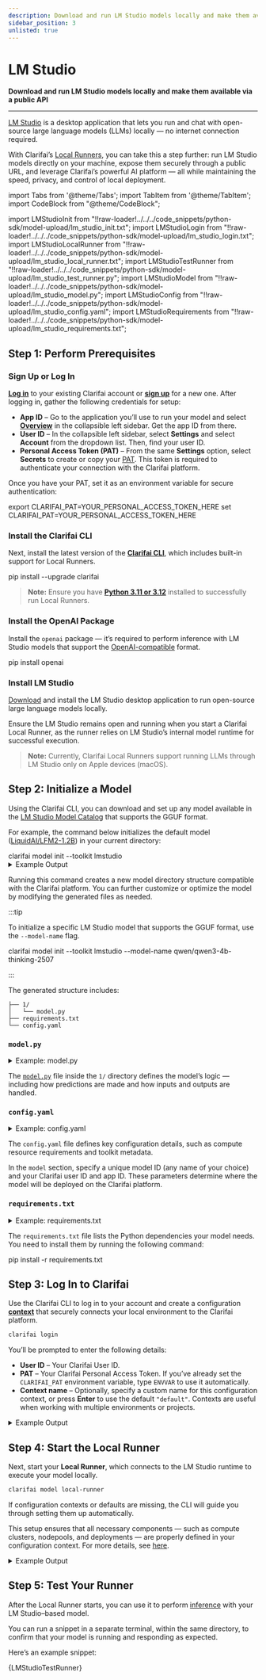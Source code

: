 ```yaml
---
description: Download and run LM Studio models locally and make them available via a public API
sidebar_position: 3
unlisted: true
---
```


# LM Studio 

**Download and run LM Studio models locally and make them available via a public API**
<hr />

[LM Studio](https://lmstudio.ai/) is a desktop application that lets you run and chat with open-source large language models (LLMs) locally — no internet connection required.

With Clarifai’s [Local Runners](https://docs.clarifai.com/compute/local-runners/), you can take this a step further: run LM Studio models directly on your machine, expose them securely through a public URL, and leverage Clarifai’s powerful AI platform — all while maintaining the speed, privacy, and control of local deployment.

import Tabs from '@theme/Tabs';
import TabItem from '@theme/TabItem';
import CodeBlock from "@theme/CodeBlock";

import LMStudioInit from "!!raw-loader!../../../code_snippets/python-sdk/model-upload/lm_studio_init.txt";
import LMStudioLogin from "!!raw-loader!../../../code_snippets/python-sdk/model-upload/lm_studio_login.txt";
import LMStudioLocalRunner from "!!raw-loader!../../../code_snippets/python-sdk/model-upload/lm_studio_local_runner.txt";
import LMStudioTestRunner from "!!raw-loader!../../../code_snippets/python-sdk/model-upload/lm_studio_test_runner.py";
import LMStudioModel from "!!raw-loader!../../../code_snippets/python-sdk/model-upload/lm_studio_model.py";
import LMStudioConfig from "!!raw-loader!../../../code_snippets/python-sdk/model-upload/lm_studio_config.yaml";
import LMStudioRequirements from "!!raw-loader!../../../code_snippets/python-sdk/model-upload/lm_studio_requirements.txt";

## Step 1: Perform Prerequisites

### Sign Up or Log In

[**Log in**](https://clarifai.com/login) to your existing Clarifai account or [**sign up**](https://clarifai.com/signup) for a new one. After logging in, gather the following credentials for setup:

* **App ID** – Go to the application you’ll use to run your model and select **[Overview](https://docs.clarifai.com/create/applications/manage/#app-overview)** in the collapsible left sidebar. Get the app ID from there.
* **User ID** – In the collapsible left sidebar, select **Settings** and select **Account** from the dropdown list. Then, find your user ID.
* **Personal Access Token (PAT)** – From the same **Settings** option, select **Secrets** to create or copy your [PAT](https://docs.clarifai.com/control/authentication/pat). This token is required to authenticate your connection with the Clarifai platform.

Once you have your PAT, set it as an environment variable for secure authentication:

<Tabs groupId="code">
<TabItem value="bash" label="Unix-like Systems">
<CodeBlock className="language-bash">export CLARIFAI_PAT=YOUR_PERSONAL_ACCESS_TOKEN_HERE</CodeBlock>
</TabItem>
<TabItem value="bash2" label="Windows">
<CodeBlock className="language-bash">set CLARIFAI_PAT=YOUR_PERSONAL_ACCESS_TOKEN_HERE</CodeBlock>
</TabItem>
</Tabs>

### Install the Clarifai CLI

Next, install the latest version of the [**Clarifai CLI**](https://docs.clarifai.com/sdk/cli), which includes built-in support for Local Runners.

<Tabs groupId="code">
<TabItem value="bash" label="Bash">
<CodeBlock className="language-bash">pip install --upgrade clarifai</CodeBlock>
</TabItem>
</Tabs>

> **Note:** Ensure you have **[Python 3.11 or 3.12](https://docs.clarifai.com/resources/api-overview/python-sdk#python-requirements)** installed to successfully run Local Runners.

### Install the OpenAI Package

Install the `openai` package — it’s required to perform inference with LM Studio models that support the [OpenAI-compatible](https://docs.clarifai.com/compute/inference/#predict-with-openai-compatible-format) format.

<Tabs groupId="code">
<TabItem value="bash" label="Bash">
<CodeBlock className="language-bash">pip install openai</CodeBlock>
</TabItem>
</Tabs>

### Install LM Studio

[Download](https://lmstudio.ai/download) and install the LM Studio desktop application to run open-source large language models locally. 

Ensure the LM Studio remains open and running when you start a Clarifai Local Runner, as the runner relies on LM Studio’s internal model runtime for successful execution.

> **Note:** Currently, Clarifai Local Runners support running LLMs through LM Studio only on Apple devices (macOS).

## Step 2: Initialize a Model

Using the Clarifai CLI, you can download and set up any model available in the [LM Studio Model Catalog](https://lmstudio.ai/models) that supports the GGUF format.

For example, the command below initializes the default model ([LiquidAI/LFM2-1.2B](https://lmstudio.ai/models/liquid/lfm2-1.2b)) in your current directory:

<Tabs groupId="code">
<TabItem value="bash" label="Bash">
<CodeBlock className="language-bash">clarifai model init --toolkit lmstudio</CodeBlock>
</TabItem>
</Tabs>

<details>
  <summary>Example Output</summary>
  <CodeBlock className="language-text">{LMStudioInit}</CodeBlock>
</details>

Running this command creates a new model directory structure compatible with the Clarifai platform. You can further customize or optimize the model by modifying the generated files as needed.

:::tip

To initialize a specific LM Studio model that supports the GGUF format, use the `--model-name` flag.

<Tabs groupId="code">
<TabItem value="bash" label="Bash">
<CodeBlock className="language-bash">clarifai model init --toolkit lmstudio --model-name qwen/qwen3-4b-thinking-2507</CodeBlock>
</TabItem>
</Tabs>

:::

The generated structure includes:

```
├── 1/
│   └── model.py
├── requirements.txt
└── config.yaml
```

### `model.py`

<details>
  <summary>Example: model.py</summary>
  <CodeBlock className="language-text">{LMStudioModel}</CodeBlock>
</details>

The [`model.py`](https://docs.clarifai.com/compute/upload/#prepare-modelpy) file inside the `1/` directory defines the model’s logic — including how predictions are made and how inputs and outputs are handled.

### `config.yaml`

<details>
  <summary>Example: config.yaml</summary>
  <CodeBlock className="language-text">{LMStudioConfig}</CodeBlock>
</details>

The `config.yaml` file defines key configuration details, such as compute resource requirements and toolkit metadata.

In the `model` section, specify a unique model ID (any name of your choice) and your Clarifai user ID and app ID. These parameters determine where the model will be deployed on the Clarifai platform.

### `requirements.txt`

<details>
  <summary>Example: requirements.txt</summary>
  <CodeBlock className="language-text">{LMStudioRequirements}</CodeBlock>
</details>

The `requirements.txt` file lists the Python dependencies your model needs. You need to install them by running the following command:

<Tabs groupId="code">
<TabItem value="bash" label="Bash">
<CodeBlock className="language-bash">pip install -r requirements.txt</CodeBlock>
</TabItem>
</Tabs>

## Step 3: Log In to Clarifai

Use the Clarifai CLI to log in to your account and create a configuration [**context**](https://docs.clarifai.com/compute/local-runners/#step-2-create-a-context-optional) that securely connects your local environment to the Clarifai platform.

```bash
clarifai login
```

You’ll be prompted to enter the following details:

* **User ID** – Your Clarifai User ID.
* **PAT** – Your Clarifai Personal Access Token.
  If you’ve already set the `CLARIFAI_PAT` environment variable, type `ENVVAR` to use it automatically.
* **Context name** – Optionally, specify a custom name for this configuration context, or press **Enter** to use the default `"default"`.
  Contexts are useful when working with multiple environments or projects.

<details>
  <summary>Example Output</summary>
  <CodeBlock className="language-text">{LMStudioLogin}</CodeBlock>
</details>

## Step 4: Start the Local Runner

Next, start your **Local Runner**, which connects to the LM Studio runtime to execute your model locally.

```bash
clarifai model local-runner
```

If configuration contexts or defaults are missing, the CLI will guide you through setting them up automatically.

This setup ensures that all necessary components — such as compute clusters, nodepools, and deployments — are properly defined in your configuration context.
For more details, see [here](https://docs.clarifai.com/compute/local-runners/#step-2-create-a-context-optional).

<details>
  <summary>Example Output</summary>
  <CodeBlock className="language-text">{LMStudioLocalRunner}</CodeBlock>
</details>

## Step 5: Test Your Runner

After the Local Runner starts, you can use it to perform [inference](https://docs.clarifai.com/compute/inference/clarifai/api) with your LM Studio–based model.

You can run a snippet in a separate terminal, within the same directory, to confirm that your model is running and responding as expected.

Here’s an example snippet:

<Tabs groupId="code">
<TabItem value="python" label="Python (OpenAI)">
     <CodeBlock className="language-python">{LMStudioTestRunner}</CodeBlock>
</TabItem>

</Tabs>
